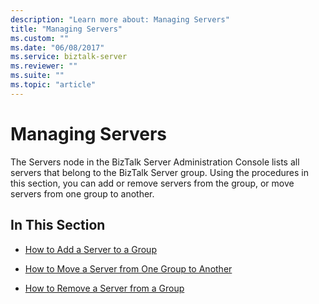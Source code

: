 ```yaml
---
description: "Learn more about: Managing Servers"
title: "Managing Servers"
ms.custom: ""
ms.date: "06/08/2017"
ms.service: biztalk-server
ms.reviewer: ""
ms.suite: ""
ms.topic: "article"
---
```

# Managing Servers
The Servers node in the BizTalk Server Administration Console lists all servers that belong to the BizTalk Server group. Using the procedures in this section, you can add or remove servers from the group, or move servers from one group to another.  
  
## In This Section  
  
-   [How to Add a Server to a Group](../core/how-to-add-a-server-to-a-group.md)  
  
-   [How to Move a Server from One Group to Another](../core/how-to-move-a-server-from-one-group-to-another.md)  
  
-   [How to Remove a Server from a Group](../core/how-to-remove-a-server-from-a-group.md)
